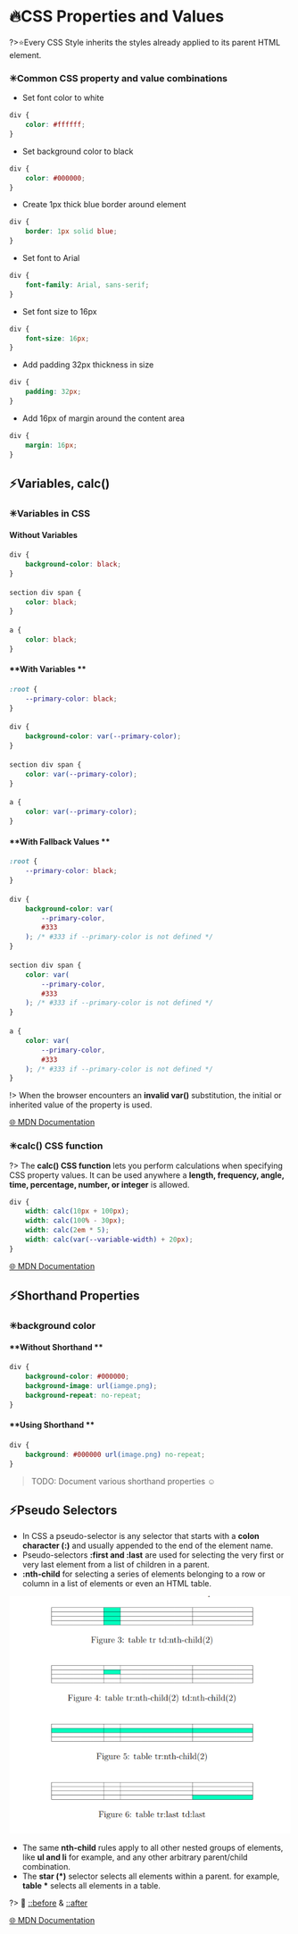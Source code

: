# 🔥CSS Properties and Values

?>⭐Every CSS Style inherits the styles already applied to its parent HTML element.

### ✳Common CSS property and value combinations

- Set font color to white

```css
div {
	color: #ffffff;
}
```

- Set background color to black

```css
div {
	color: #000000;
}
```

- Create 1px thick blue border around element

```css
div {
	border: 1px solid blue;
}
```

- Set font to Arial

```css
div {
	font-family: Arial, sans-serif;
}
```

- Set font size to 16px

```css
div {
	font-size: 16px;
}
```

- Add padding 32px thickness in size

```css
div {
	padding: 32px;
}
```

- Add 16px of margin around the content area

```css
div {
	margin: 16px;
}
```

## ⚡Variables, calc()

### ✳Variables in CSS

<!-- tabs:start -->

#### **Without Variables**

```css
div {
	background-color: black;
}

section div span {
	color: black;
}

a {
	color: black;
}
```

#### **With Variables **

```css
:root {
	--primary-color: black;
}

div {
	background-color: var(--primary-color);
}

section div span {
	color: var(--primary-color);
}

a {
	color: var(--primary-color);
}
```

#### **With Fallback Values **

```css
:root {
	--primary-color: black;
}

div {
	background-color: var(
		--primary-color,
		#333
	); /* #333 if --primary-color is not defined */
}

section div span {
	color: var(
		--primary-color,
		#333
	); /* #333 if --primary-color is not defined */
}

a {
	color: var(
		--primary-color,
		#333
	); /* #333 if --primary-color is not defined */
}
```

<!-- tabs:end -->

!> When the browser encounters an **invalid var()** substitution, the initial or inherited value of the property is used.

[🌐 MDN Documentation](https://developer.mozilla.org/en-US/docs/Web/CSS/Using_CSS_custom_properties)

### ✳calc() CSS function

?> The **calc() CSS function** lets you perform calculations when specifying CSS property values. It can be used anywhere a **length, frequency, angle, time, percentage, number, or integer** is allowed.

```css
div {
	width: calc(10px + 100px);
	width: calc(100% - 30px);
	width: calc(2em * 5);
	width: calc(var(--variable-width) + 20px);
}
```

[🌐 MDN Documentation](https://developer.mozilla.org/en-US/docs/Web/CSS/calc)

## ⚡Shorthand Properties

### ✳background color

<!-- tabs:start -->

#### **Without Shorthand **

```css
div {
	background-color: #000000;
	background-image: url(iamge.png);
	background-repeat: no-repeat;
}
```

#### **Using Shorthand **

```css
div {
    background: #000000 url(image.png) no-repeat;
}
```

<!-- tabs:end -->

> TODO: Document various shorthand properties ☺

## ⚡Pseudo Selectors

* In CSS a pseudo-selector is any selector that starts with a **colon character (:)** and usually appended to the end of the element name.
* Pseudo-selectors **:first and :last** are used for selecting the very first or very last element from a list of children in a parent.
* **:nth-child** for selecting a series of elements belonging to a row or column in a list of elements or even an HTML table.

<img src="./assets/images/pseudo_selectors.png" alt="pseudo_selectors" width="700px">

* The same **nth-child** rules apply to all other nested groups of elements, like **ul and li** for example, and any other arbitrary parent/child combination.
* The **star (*)** selector selects all elements within a parent. for example, **table \*** selects all elements in a table.

?> 🎯 [::before](https://developer.mozilla.org/en-US/docs/Web/CSS/::before) & [::after](https://developer.mozilla.org/en-US/docs/Web/CSS/::after)

[🌐 MDN Documentation](https://developer.mozilla.org/en-US/docs/Web/CSS/Pseudo-classes)
